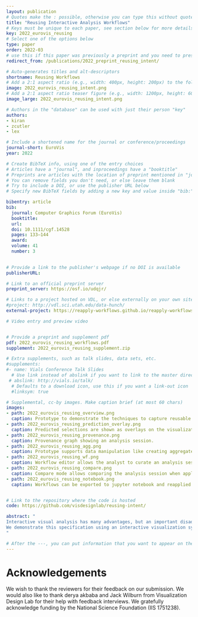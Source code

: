 ```yaml
---
layout: publication
# Quotes make the : possible, otherwise you can type this without quotes
title: "Reusing Interactive Analysis Workflows"
# Keys must be unique to each paper, see section below for more details
key: 2022_eurovis_reusing
# Select one of the options below
type: paper
order: 2022-03
# use this if this paper was previously a preprint and you need to preserve the old URL
redirect_from: /publications/2022_preprint_reusing_intent/

# Auto-generates titles and alt-descriptors
shortname: Reusing Workflows
# Add a 2:1 aspect ratio (e.g., width: 400px, height: 200px) to the folder /assets/images/publications/
image: 2022_eurovis_reusing_intent.png
# Add a 2:1 aspect ratio teaser figure (e.g., width: 1200px, height: 600px) to the folder /assets/images/publications/
image_large: 2022_eurovis_reusing_intent.png

# Authors in the "database" can be used with just their person "key"
authors:
- kiran
- zcutler
- lex

# Include a shortened name for the journal or conference/proceedings
journal-short: EuroVis
year: 2022

# Create BibTeX info, using one of the entry choices
# Articles have a "journal", and inproceedings have a "booktitle"
# Preprints are articles with the location of preprint mentioned in "journal"
# You can remove fields you don't need, or else leave them blank
# Try to include a DOI, or use the publisher URL below
# Specify new BibTeX fields by adding a new key and value inside "bib:"

bibentry: article
bib:
  journal: Computer Graphics Forum (EuroVis)
  booktitle:
  url: 
  doi: 10.1111/cgf.14528
  pages: 133–144
  award:
  volume: 41
  number: 3
  

# Provide a link to the publisher's webpage if no DOI is available
publisherURL:

# Link to an official preprint server
preprint_server: https://osf.io/udqjr/

# Links to a project hosted on VDL, or else externally on your own site
#project: http://vdl.sci.utah.edu/data-hunch/
external-project: https://reapply-workflows.github.io/reapply-workflows/#/project

# Video entry and preview video


# Provide a preprint and supplement pdf
pdf: 2022_eurovis_reusing_workflows.pdf
supplement: 2022_eurovis_reusing_supplement.zip

# Extra supplements, such as talk slides, data sets, etc.
#supplements:
#- name: Vials Conference Talk Slides
  # Use link instead of abslink if you want to link to the master directory
 # abslink: http://vials.io/talk/
  # Defaults to a download icon, use this if you want a link-out icon
  #linksym: true

# Supplemental, cc-by images. Make caption brief (at most 60 chars)
images:
- path: 2022_eurovis_reusing_overview.png
  caption: Prototype to demonstrate the techniques to capture reusable workflows.
- path: 2022_eurovis_reusing_prediction_overlay.png
  caption: Predicted selections are shown as overlays on the visualization.
- path: 2022_eurovis_reusing_provenance.png
  caption: Provenance graph showing an analysis session.
- path: 2022_eurovis_reusing_agg.png
  caption: Prototype supports data manipulation like creating aggregates.
- path: 2022_eurovis_reusing_wf.png
  caption: Workflow editor allows the analyst to curate an analysis session into a workflow.
- path: 2022_eurovis_reusing_compare.png
  caption: Compare mode allows comparing the analysis session when applied to multiple datasets.
- path: 2022_eurovis_reusing_notebook.png
  caption: Workflows can be exported to jupyter notebook and reapplied.


# Link to the repository where the code is hosted
code: https://github.com/visdesignlab/reusing-intent/

abstract: "
Interactive visual analysis has many advantages, but an important disadvantage is that analysis processes and workflows cannot be easily stored and reused. This is in contrast to code-based analysis workflows, which can simply be run on updated datasets, and adapted when necessary. In this paper, we introduce methods to capture workflows in interactive visualization systems for different interactions such as selections, filters, categorizing/grouping, labeling, and aggregation. These workflows can then be applied to updated datasets, making interactive visualization sessions reusable. 
We demonstrate this specification using an interactive visualization system that tracks interaction provenance, and allows generating workflows from the recorded actions. The system can then be used to compare different versions of datasets and apply workflows to them. Finally, we introduce a Python library that can load workflows and apply it to updated datasets directly in a computational notebook, providing a seamless bridge between computational workflows and interactive visualization tools. 
"

# After the ---, you can put information that you want to appear on the website using markdown formatting or HTML. A good example are acknowledgements, extra references, an erratum, etc.
---
```


# Acknowledgements

We wish to thank the reviewers for their feedback on our submission. We would also like to thank derya akbaba and Jack Wilburn from Visualization Design Lab for their help with feedback interviews. We gratefully acknowledge funding by the National Science Foundation (IIS 1751238).